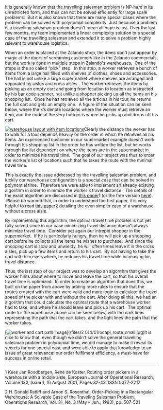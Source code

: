 <!--
.. title: Warehouse Optimization - Linear Time Routing Algorithm with Cart
.. slug: defeating-the-travelling-salesman-problem-for-warehouse-optimization
.. date: 2015-01-14 16:43:00
.. tags: draft,logistics,operations-research,travelling-salesman-problem,warehouse-logistics,warehouse-optimization
.. author: ToDo
-->
It is generally known that the [travelling salesman
problem](http://en.wikipedia.org/wiki/Travelling_salesman_problem) is NP-hard
in its unrestricted form, and thus can not be solved efficiently for large
scale problems.  But it is also known that there are many special cases where
the problem can be solved with polynomial complexity. Just because a problem
is a travelling salesman problem doesn't mean all hope is lost. Over the last
few months, my team implemented a linear complexity solution to a special case
of the travelling salesman and extended it to solve a problem highly relevant
to warehouse logistics.

When an order is placed at the Zalando shop, the items don't just appear by
magic at the doors of screaming customers like in the Zalando commercials, but
the work is done in multiple steps in Zalando's warehouses.  One of the steps
is the so called “pick” step.  In this step, a worker retrieves a bunch of
items from a large hall filled with shelves of clothes, shoes and accessories.
The hall is not unlike a large supermarket where shelves are arranged and
separated by aisles and cross aisles.  The worker retrieves the items by
picking up an empty cart and going from location to location as instructed by
his bar code scanner, not unlike a shopper picking up all the items on his
shopping list.  Once he has retrieved all the articles in his tour, he returns
the full cart and gets an empty one.  A figure of the situation can be seen
below, where the x’s denote locations where the worker must retrieve an item,
and the node at the very bottom is where he picks up and drops off his cart.

[![warehouse layout with item locations](/files/2015/01/warehouse_small.jpg)](
/files/2015/01/warehouse_small.jpg)Clearly the distance the worker has to walk
for a tour depends heavily on the order in which he retrieves all his items.
An experienced customer in our supermarket example doesn't work through his
shopping list in the order he has written the list, but he works through the
list dependent on where the items are in the supermarket in order to minimize
his travel time.  The goal of our project was thus to order the worker's list
of locations such that he takes the route with the minimal travel time.

This is exactly the issue addressed by the travelling salesman problem, and
luckily our warehouse configuration is a special case that can be solved in
polynomial time.  Therefore we were able to implement an already existing
algorithm in order to minimize the worker's travel distance.  The details of
the exact algorithm are discussed in [this
paper](http://www.sciencedirect.com/science/article/pii/S0377221700001776)1
(or the free version
[here](http://www.roodbergen.com/publications/EJOR2001.php)).  Please be
warned that, in order to understand the first paper, it is very helpful to
read [this paper](http://www.jstor.org/stable/170620)2 detailing the even
simpler case of a warehouse without a cross aisle.

By implementing this algorithm, the optimal travel time problem is not yet
fully solved since in our case minimizing travel distance doesn't always
minimize travel time.  Consider yet again our intrepid shopper in the
supermarket.  If he is particularly hungry, then he will pick up a shopping
cart before he collects all the items he wishes to purchase.  And since the
shopping cart is slow and unwieldy, he will often times leave it in the cross
aisles, pick up a few items and return to his cart.  By not having to take the
cart with him everywhere, he reduces his travel time while increasing his
travel distance.

Thus, the last step of our project was to develop an algorithm that gives the
worker hints about where to move and leave the cart, so that his overall
travel time is optimized.  In order to create an algorithm that does this, we
built on the paper from above by adding more rules to ensure that the routes
created with the cart were valid and more logic to calculate the travel speed
of the picker with and without the cart. After doing all this, we had an
algorithm that could calculate the optimal route that a warehouse worker had
to take, and where he should leave and pick up his cart.  The optimal route
for the warehouse above can be seen below, with the dark lines representing
the path that the cart takes, and the light lines the path that the worker
takes.

[![worker and cart path image](/files/2014/01/ocapi_route_small.jpg)](/files/2
014/01/ocapi_route_small.jpg)It is nice to know that, even though we didn't
solve the general travelling salesman problem in polynomial time, we did
manage to make it reveal its secrets for one special case and were able to
apply that knowledge to an issue of great relevance: our order fulfilment
efficiency, a must-have for success in online retail.

___________________________________________

1 Kees Jan Roodbergen, René de Koster, Routing order pickers in a warehouse
with a middle aisle, European Journal of Operational Research, Volume 133,
Issue 1, 16 August 2001, Pages 32-43, ISSN 0377-2217

2 H. Donald Ratliff and Arnon S. Rosenthal, Order-Picking in a Rectangular
Warehouse: A Solvable Case of the Traveling Salesman Problem, Operations
Research, Vol. 31, No. 3 (May - Jun., 1983), pp. 507-521

